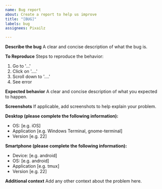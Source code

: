 ```yaml
---
name: Bug report
about: Create a report to help us improve
title: "[BUG]"
labels: bug
assignees: Pixailz

---
```


**Describe the bug**
A clear and concise description of what the bug is.

**To Reproduce**
Steps to reproduce the behavior:
1. Go to '...'
2. Click on '....'
3. Scroll down to '....'
4. See error

**Expected behavior**
A clear and concise description of what you expected to happen.

**Screenshots**
If applicable, add screenshots to help explain your problem.

**Desktop (please complete the following information):**
 - OS: [e.g. iOS]
 - Application [e.g. Windows Terminal, gnome-terminal]
 - Version [e.g. 22]

**Smartphone (please complete the following information):**
 - Device: [e.g. android]
 - OS: [e.g. android]
 - Application [e.g. tmux]
 - Version [e.g. 22]

**Additional context**
Add any other context about the problem here.
